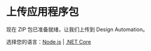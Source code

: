 # 上传应用程序包

现在 ZIP 包已准备就绪，让我们上传到 Design Automation。

选择您的语言：[Node.js](/zh-CN/designautomation/appbundle/nodejs) | [.NET Core](/zh-CN/designautomation/appbundle/netcore)